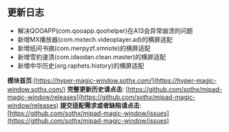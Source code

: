 ## 更新日志

- 解决QOOAPP(com.qooapp.qoohelper)在A13会异常崩溃的问题
- 新增MX播放器(com.mxtech.videoplayer.ad)的横屏适配
- 新增纸间书摘(com.merpyzf.xmnote)的横屏适配
- 新增雪豹速清(com.idaodan.clean.master)的横屏适配
- 新增中华历史(org.raphets.history)的横屏适配


**模块首页**:[https://hyper-magic-window.sothx.com/](https://hyper-magic-window.sothx.com/)
**完整更新历史请点击**: [https://github.com/sothx/mipad-magic-window/releases](https://github.com/sothx/mipad-magic-window/releases)
**提交适配需求或者缺陷请点击**:[https://github.com/sothx/mipad-magic-window/issues](https://github.com/sothx/mipad-magic-window/issues)